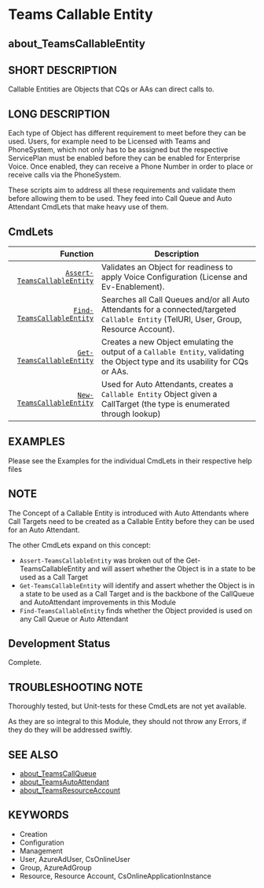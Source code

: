 ﻿# Teams Callable Entity

## about_TeamsCallableEntity

## SHORT DESCRIPTION

Callable Entities are Objects that CQs or AAs can direct calls to.

## LONG DESCRIPTION

Each type of Object has different requirement to meet before they can be used. Users, for example need to be Licensed with Teams and PhoneSystem, which not only has to be assigned but the respective ServicePlan must be enabled before they can be enabled for Enterprise Voice. Once enabled, they can receive a Phone Number in order to place or receive calls via the PhoneSystem.

These scripts aim to address all these requirements and validate them before allowing them to be used. They feed into Call Queue and Auto Attendant CmdLets that make heavy use of them.

## CmdLets

| Function                                                  | Description                                                                                                                             |
| ---------------------------------------------------------: | --------------------------------------------------------------------------------------------------------------------------------------- |
| [`Assert-TeamsCallableEntity`](Assert-TeamsCallableEntity.md) | Validates an Object for readiness to apply Voice Configuration (License and Ev-Enablement). |
| [`Find-TeamsCallableEntity`](Find-TeamsCallableEntity.md) | Searches all Call Queues and/or all Auto Attendants for a connected/targeted `Callable Entity` (TelURI, User, Group, Resource Account). |
| [`Get-TeamsCallableEntity`](Get-TeamsCallableEntity.md)   | Creates a new Object emulating the output of a `Callable Entity`, validating the Object type and its usability for CQs or AAs.          |
| [`New-TeamsCallableEntity`](New-TeamsCallableEntity.md)   | Used for Auto Attendants, creates a `Callable Entity` Object given a CallTarget (the type is enumerated through lookup)                 |

## EXAMPLES

Please see the Examples for the individual CmdLets in their respective help files

## NOTE

The Concept of a Callable Entity is introduced with Auto Attendants where Call Targets need to be created as a Callable Entity before they can be used for an Auto Attendant.

The other CmdLets expand on this concept:

- `Assert-TeamsCallableEntity` was broken out of the Get-TeamsCallableEntity and will assert whether the Object is in a state to be used as a Call Target
- `Get-TeamsCallableEntity` will identify and assert whether the Object is in a state to be used as a Call Target and is the backbone of the CallQueue and AutoAttendant improvements in this Module
- `Find-TeamsCallableEntity` finds whether the Object provided is used on any Call Queue or Auto Attendant

## Development Status

Complete.

## TROUBLESHOOTING NOTE

Thoroughly tested, but Unit-tests for these CmdLets are not yet available.

As they are so integral to this Module, they should not throw any Errors, if they do they will be addressed swiftly.

## SEE ALSO

- [about_TeamsCallQueue](about_TeamsCallQueue.md)
- [about_TeamsAutoAttendant](about_TeamsAutoAttendant.md)
- [about_TeamsResourceAccount](about_TeamsResourceAccount.md)

## KEYWORDS

- Creation
- Configuration
- Management
- User, AzureAdUser, CsOnlineUser
- Group, AzureAdGroup
- Resource, Resource Account, CsOnlineApplicationInstance

